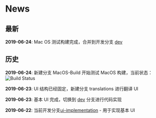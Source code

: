 # News
## 最新
**2019-06-24**: Mac OS 测试构建完成，合并到开发分支 [dev](https://github.com/lhy0403/Hv2ray/tree/dev)

## 历史
**2019-06-24**: 新建分支 MacOS-Build 开始测试 MacOS 构建，当前状态：![Build Status](https://travis-ci.com/lhy0403/Hv2ray.svg?branch=MacOS-Build)

**2019-06-23**: UI 结构已经固定，新建分支 translations 进行翻译 UI

**2019-06-23**: 基本 UI 完成，切换到 [dev](https://github.com/lhy0403/Hv2ray/tree/dev) 分支进行代码实现

**2019-06-22**: 当前开发分支[ui-implementation](https://github.com/lhy0403/Hv2ray/tree/ui-implementation) - 用于实现基本 UI

